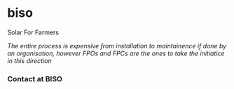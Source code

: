 # biso
Solar For Farmers

*The entire process is expensive from installation to maintainence if done by an organisation, 
however FPOs and FPCs are the ones to take the initiatice in this direction*

### Contact at BISO
